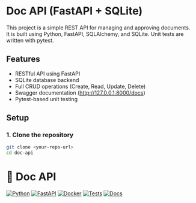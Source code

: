 # Doc API (FastAPI + SQLite)

This project is a simple REST API for managing and approving documents.  
It is built using Python, FastAPI, SQLAlchemy, and SQLite. Unit tests are written with pytest.

## Features

- RESTful API using FastAPI
- SQLite database backend
- Full CRUD operations (Create, Read, Update, Delete)
- Swagger documentation (http://127.0.0.1:8000/docs)
- Pytest-based unit testing

## Setup

### 1. Clone the repository

```bash
git clone <your-repo-url>
cd doc-api
```

# 📄 Doc API

[![Python](https://img.shields.io/badge/Python-3.9-blue?logo=python&logoColor=white)](https://www.python.org/)
[![FastAPI](https://img.shields.io/badge/FastAPI-0.100+-brightgreen?logo=fastapi)](https://fastapi.tiangolo.com/)
[![Docker](https://img.shields.io/badge/Docker-ready-blue?logo=docker)](https://www.docker.com/)
[![Tests](https://img.shields.io/badge/Pytest-passing-green?logo=pytest)](https://docs.pytest.org/)
[![Docs](https://img.shields.io/badge/API-Swagger-ff69b4?logo=swagger)](http://localhost:8000/docs)

